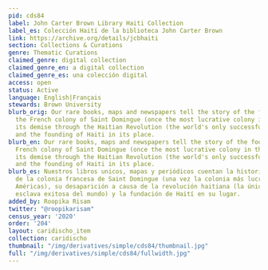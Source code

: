 ```yaml
---
pid: cds84
label: John Carter Brown Library Haiti Collection
label_es: Colección Haití de la biblioteca John Carter Brown
link: https://archive.org/details/jcbhaiti
section: Collections & Curations
genre: Thematic Curations
claimed_genre: digital collection
claimed_genre_en: a digital collection
claimed_genre_es: una colección digital
access: open
status: Active
language: English|Français
stewards: Brown University
blurb_orig: Our rare books, maps and newspapers tell the story of the founding of
  the French colony of Saint Domingue (once the most lucrative colony in the Americas),
  its demise through the Haitian Revolution (the world's only successful slave revolution)
  and the founding of Haiti in its place.
blurb_en: Our rare books, maps and newspapers tell the story of the founding of the
  French colony of Saint Domingue (once the most lucrative colony in the Americas),
  its demise through the Haitian Revolution (the world's only successful slave revolution)
  and the founding of Haiti in its place.
blurb_es: Nuestros libros unicos, mapas y periódicos cuentan la historia de la fundación
  de la colonia francesa de Saint Domingue (una vez la colonia más lucrativa de las
  Américas), su desaparición a causa de la revolución haitiana (la única revolución
  esclava exitosa del mundo) y la fundación de Haití en su lugar.
added_by: Roopika Risam
twitter: "@roopikarisam"
census_year: '2020'
order: '204'
layout: caridischo_item
collection: caridischo
thumbnail: "/img/derivatives/simple/cds84/thumbnail.jpg"
full: "/img/derivatives/simple/cds84/fullwidth.jpg"
---
```

